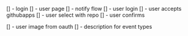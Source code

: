 [] - login
[] - user page
[] - notify flow
[] - user login
[] - user accepts githubapps
[] - user select with repo
[] - user confirms

[] - user image from oauth
[] - description for event types
